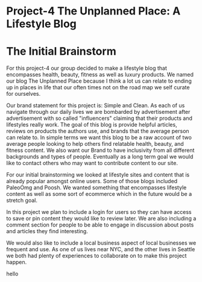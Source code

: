 # Project-4 The Unplanned Place: A Lifestyle Blog 

# The Initial Brainstorm 

For this project-4 our group decided to make a lifestyle blog that encompasses health, beauty, fitness as well as luxury products. We named our blog The Unplanned Place because I think a lot us can relate to ending up in places in life that our often times not on the road map we self curate for ourselves. 

Our brand statement for this project is: Simple and Clean. As each of us navigate through our daily lives we are bombarded by advertisement after advertisement with so called "influencers" claiming that their products and lifestyles really work. The goal of this blog  is provide helpful articles, reviews on products the authors use, and brands that the average person can relate to. In simple terms we want this blog to be a raw account of two average people looking to help others find relatable health, beauty, and fitness content. We also want our Brand to have inclusivity from all different backgrounds and types of people. Eventually as a long term goal we would like to contact others who may want to contribute content to our site.

For our initial brainstorming we looked at lifestyle sites and content that is already popular amongst online users. Some of those blogs included PaleoOmg
and Poosh. We wanted something that encompasses lifestyle content as well as some sort of ecommerce which in the future would be a stretch goal. 

In this project we plan to include a login for users so they can have access to save or pin content they would like to review later. We are also including a 
comment section for people to be able to engage in discussion about posts and articles they find interesting. 

We would also like to include a local business aspect of local businesses we frequent and use. As one of us lives near NYC, and the other lives in Seattle we both had plenty of experiences to collaborate on to make this project happen. 

hello